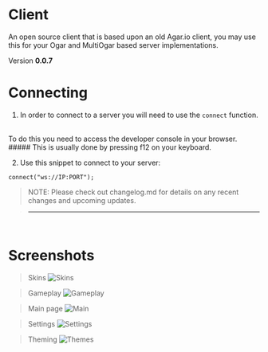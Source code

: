 # Client
An open source client that is based upon an old Agar.io client, you may use this for your Ogar and MultiOgar based server implementations.

Version **0.0.7**

# Connecting

1. In order to connect to a server you will need to use the `connect` function.
<br>
To do this you need to access the developer console in your browser.
##### This is usually done by pressing f12 on your keyboard.

2. Use this snippet to connect to your server:

```JS
connect("ws://IP:PORT");
``` 

>NOTE: Please check out changelog.md for details on any recent changes and upcoming updates.

>---

<br>

# Screenshots

> Skins
![Skins](https://i.imgur.com/dNqdR0m.png)

> Gameplay
![Gameplay](https://i.imgur.com/UZBNxGE.png)

> Main page
![Main](https://i.imgur.com/Ovn1DKk.png)

> Settings
![Settings](https://i.imgur.com/fR8qaew.png) 

> Theming
![Themes](https://i.imgur.com/hGPnAAI.png)